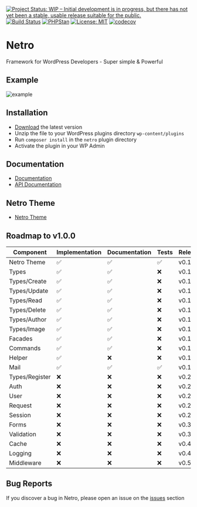 [![Project Status: WIP – Initial development is in progress, but there has not yet been a stable, usable release suitable for the public.](https://www.repostatus.org/badges/latest/wip.svg)](https://www.repostatus.org/#wip)
[![Build Status](https://travis-ci.com/loeffel-io/netro.svg?token=diwUYjrdo8kHiwiMCFuq&branch=master)](https://travis-ci.com/loeffel-io/netro)
[![PHPStan](https://img.shields.io/badge/PHPStan-enabled-brightgreen.svg?style=flat)](https://github.com/phpstan/phpstan)
[![License: MIT](https://img.shields.io/badge/License-MIT-yellow.svg)](https://opensource.org/licenses/MIT)
[![codecov](https://codecov.io/gh/loeffel-io/netro/branch/master/graph/badge.svg?token=tmPeOhqvU6)](https://codecov.io/gh/loeffel-io/netro)

# Netro
Framework for WordPress Developers - Super simple & Powerful

## Example

![example](https://github.com/loeffel-io/netro-docs/blob/master/images/netro-example.gif?raw=true)

## Installation

- [Download](https://github.com/loeffel-io/netro/archive/master.zip) the latest version
- Unzip the file to your WordPress plugins directory `wp-content/plugins`
- Run `composer install` in the `netro` plugin directory
- Activate the plugin in your WP Admin

## Documentation

- [Documentation](https://docs.wp-netro.io)
- [API Documentation](https://api.wp-netro.io)

## Netro Theme

- [Netro Theme](https://github.com/loeffel-io/netro-theme)

## Roadmap to v1.0.0

| Component     | Implementation | Documentation | Tests | Release |
|---------------|----------------|---------------|-------|---------|
| Netro Theme   | ✅              | ✅             | ✅     | v0.1.0  |
| Types         | ✅              | ✅             | ❌     | v0.1.0  |
| Types/Create  | ✅              | ✅             | ❌     | v0.1.0  |
| Types/Update  | ✅              | ✅             | ❌     | v0.1.0  |
| Types/Read    | ✅              | ✅             | ❌     | v0.1.0  |
| Types/Delete  | ✅              | ✅             | ❌     | v0.1.0  |
| Types/Author  | ✅              | ✅             | ❌     | v0.1.0  |
| Types/Image   | ✅              | ✅             | ❌     | v0.1.0  |
| Facades       | ✅              | ✅             | ❌     | v0.1.0  |
| Commands      | ✅              | ✅             | ❌     | v0.1.0  |
| Helper        | ✅              | ❌             | ❌     | v0.1.0  |
| Mail          | ✅              | ✅             | ✅     | v0.1.0  |
| Types/Register| ❌              | ❌             | ❌     | v0.2.0  |
| Auth          | ❌              | ❌             | ❌     | v0.2.0  |
| User          | ❌              | ❌             | ❌     | v0.2.0  |
| Request       | ❌              | ❌             | ❌     | v0.2.0  |
| Session       | ❌              | ❌             | ❌     | v0.2.0  |
| Forms         | ❌              | ❌             | ❌     | v0.3.0  |
| Validation    | ❌              | ❌             | ❌     | v0.3.0  |
| Cache         | ❌              | ❌             | ❌     | v0.4.0  |
| Logging       | ❌              | ❌             | ❌     | v0.4.0  |
| Middleware    | ❌              | ❌             | ❌     | v0.5.0  |

## Bug Reports

If you discover a bug in Netro, please open an issue on the [issues](https://github.com/loeffel-io/netro) section